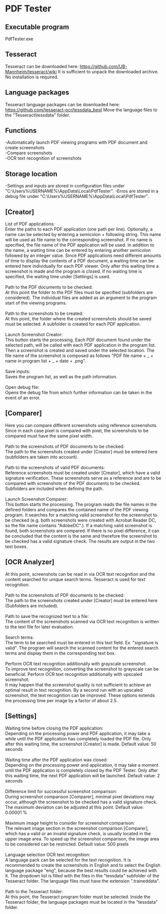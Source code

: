 # PDF Tester

## Executable program
PdfTester.exe

## Tesseract
Tesseract can be downloaded here: https://github.com/UB-Mannheim/tesseract/wiki
It is sufficient to unpack the downloaded archive. No installation is required.

## Language packages
Tesseract language packages can be downloaded here: https://github.com/tesseract-ocr/tessdata_best
Move the language files to the "Tesseract\tessdata\" folder.

## Functions
-Automatically launch PDF viewing programs with PDF document and create screenshots<br/>
-Compare screenshots<br/>
-OCR text recognition of screenshots<br/>

## Storage location
-Settings and inputs are stored in configuration files under "C:\Users\%USERNAME%\AppData\Local\PdfTester\".
-Erros are stored in a debug file under "C:\Users\%USERNAME%\AppData\Local\PdfTester\".

## [Creator]
List of PDF applications:<br/>
Enter the paths to each PDF application (one path per line).
Optionally, a name can be selected by entering a semicolon + following string.
This name will be used as file name to the corresponding screenshot.
If no name is specified, the file name of the PDF application will be used.
In addition to the name, a waiting time can be entered by entering another semicolon followed by an integer value.
Since PDF applications need different amounts of time to display the contents of a PDF document, a waiting time can be entered here individually for each PDF viewer.
Only after this waiting time a screenshot is made and the program is closed.
If no waiting time is specified, the waiting time under [Settings] is used.
<br/><br/>
Path to the PDF documents to be checked:<br/>
At this point the folder to the PDF files must be specified (subfolders are considered).
The individual files are added as an argument to the program start of the viewing programs.
<br/><br/>
Path to the screenshots to be created:<br/>
At this point, the folder where the created screenshots should be saved must be selected.
A subfolder is created for each PDF application.
<br/><br/>
Launch Screenshot Creator:<br/>
This button starts the processing.
Each PDF document found under the selected path, will be called with each PDF application in the program list.
Then a screenshot is created and saved under the selected location.
The file name of the screenshot is composed as follows "PDF file name + _ + name in program list + _ + date + .png".
<br/><br/>
Save inputs:<br/>
Saves the program list, as well as the path information.
<br/><br/>
Open debug file:<br/>
Opens the debug file from which further information can be taken in the event of an error.


## [Comparer]
Here you can compare different screenshots using reference screenshots.
Since in each case pixel is compared with pixel, the screenshots to be compared must have the same pixel width.
<br/><br/>
Path to the screenshots of PDF documents to be checked:<br/>
The path to the screenshots created under [Creator] must be entered here (subfolders are taken into account).
<br/><br/>
Path to the screenshots of valid PDF documents:<br/>
Reference screenshots must be created under [Creator], which have a valid signature verification.
These screenshots serve as a reference and are to be compared with screenshots of the PDF documents to be checked.
Subfolders are included when defining the path.
<br/><br/>
Launch Screenshot Comparer:<br/>
This button starts the processing.
The program reads the file names in the defined folders and compares the contained name of the PDF viewing program.
It searches for a matching valid screenshot for the screenshot to be checked (e.g. both screenshots were created with Acrobat Reader DC, so the file name contains "AdobeDC".).
If a matching valid screenshot is found, both screenshots are compared.
If there is no pixel difference, it can be concluded that the content is the same and therefore the screenshot to be checked has a valid signature check.
The results are output in the two text boxes.


## [OCR Analyzer]
At this point, screenshots can be read in via OCR text recognition and the content searched for unique search terms.
Tesseract is used for text recognition.
<br/><br/>
Path to the screenshots of PDF documents to be checked:<br/>
The path to the screenshots created under [Creator] must be entered here (Subfolders are included).
<br/><br/>
Path to save the recognized text to a file:<br/>
The content of the screenshots scanned via OCR text recognition is written to the text file for later evaluation.
<br/><br/>
Search terms:<br/>
The term to be searched must be entered in this text field. Ex. "signature is valid".
The program will search the scanned content for the entered search terms and display them in the corresponding text box.
<br/><br/>
Perform OCR text recognition additionally with grayscale screenshot:<br/>
To improve text recognition, converting the screenshot to grayscale can be beneficial. 
Perform OCR text recognition additionally with upscaled screenshot:<br/>
It may happen that the screenshot quality is not sufficient to achieve an optimal result in text recognition.
By a second run with an upscaled screenshot, the text recognition can be improved.
These options extends the processing time per image by a factor of about 2.5.


## [Settings]
Waiting time before closing the PDF application:<br/>
Depending on the processing power and PDF application, it may take a while until the PDF application has completely loaded the PDF file.
Only after this waiting time, the screenshot [Creator] is made.
Default value: 50 seconds
<br/><br/>
Waiting time after the PDF application was closed:<br/>
Depending on the processing power and application, it may take a moment until the PDF application is completely closed by the PDF Tester.
Only after this waiting time, the next PDF application will be launched.
Default value: 2 seconds
<br/><br/>
Difference limit for successful screenshot comparison:<br/>
During screenshot comparison [Comparer], minimal pixel deviations may occur, although the screenshot to be checked has a valid signature check.
The maximum deviation can be adjusted at this point.
Default value: 0.00001 %
<br/><br/>
Maximum image height to consider for screenshot comparison:<br/>
The relevant image section in the screenshot comparison [Comparer], which has a valid or an invalid signature check, is usually located in the upper image area.
To speed up the screenshot comparison, the image area to be considered can be restricted.
Default value: 500 pixels
<br/><br/>
Language selection OCR text recognition:<br/>
A language pack can be selected for the text recognition.
It is recommended to create the screenshots in English and to select the English language package "eng", because the best results could be achieved with it. The dropdown list is filled with the files in the "tessdata" subfolder of the Tesseract folder. The language files must have the extension ".traineddata".
<br/><br/>
Path to the Tesseract folder:<br/>
At this point, the Tesseract program folder must be selected.
Inside the Tesseract folder, the language packages must be located in the "tessdata" folder.

